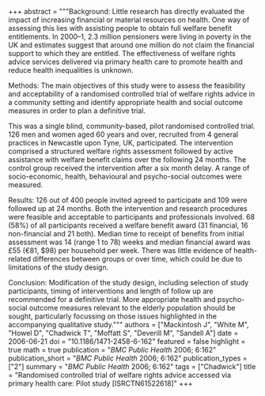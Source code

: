 +++
abstract = """Background: Little research has directly evaluated the impact of increasing financial or material resources on health. One way of assessing this lies with assisting people to obtain full welfare benefit entitlements. In 2000–1, 2.3 million pensioners were living in poverty in the UK and estimates suggest that around one million do not claim the financial support to which they are entitled. The effectiveness of welfare rights advice services delivered via primary health care to promote health and reduce health inequalities is unknown.

Methods: The main objectives of this study were to assess the feasibility and acceptability of a randomised controlled trial of welfare rights advice in a community setting and identify appropriate health and social outcome measures in order to plan a definitive trial.

This was a single blind, community-based, pilot randomised controlled trial. 126 men and women aged 60 years and over, recruited from 4 general practices in Newcastle upon Tyne, UK, participated. The intervention comprised a structured welfare rights assessment followed by active assistance with welfare benefit claims over the following 24 months. The control group received the intervention after a six month delay. A range of socio-economic, health, behavioural and psycho-social outcomes were measured.

Results: 126 out of 400 people invited agreed to participate and 109 were followed up at 24 months. Both the intervention and research procedures were feasible and acceptable to participants and professionals involved. 68 (58%) of all participants received a welfare benefit award (31 financial, 16 non-financial and 21 both). Median time to receipt of benefits from initial assessment was 14 (range 1 to 78) weeks and median financial award was £55 (€81, $98) per household per week. There was little evidence of health-related differences between groups or over time, which could be due to limitations of the study design.

Conclusion: Modification of the study design, including selection of study participants, timing of interventions and length of follow up are recommended for a definitive trial. More appropriate health and psycho-social outcome measures relevant to the elderly population should be sought, particularly focussing on those issues highlighted in the accompanying qualitative study."""
authors = ["Mackintosh J", "White M", "Howel D", "Chadwick T", "Moffatt S", "Deverill M", "Sandell A"]
date = 2006-06-21
doi = "10.1186/1471-2458-6-162"
featured = false
highlight = true
math = true
publication = "*BMC Public Health* 2006; 6:162"
publication_short = "*BMC Public Health* 2006; 6:162"
publication_types = ["2"]
summary = "*BMC Public Health* 2006; 6:162"
tags = ["Chadwick"]
title = "Randomised controlled trial of welfare rights advice accessed via primary health care: Pilot study [ISRCTN61522618]"
+++
